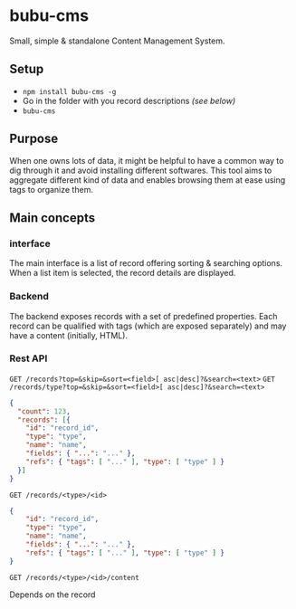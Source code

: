 # bubu-cms
Small, simple &amp; standalone Content Management System.

## Setup

* `npm install bubu-cms -g`
* Go in the folder with you record descriptions *(see below)*
* `bubu-cms`

## Purpose

When one owns lots of data, it might be helpful to have a common way to dig through it and avoid installing different softwares.
This tool aims to aggregate different kind of data and enables browsing them at ease using tags to organize them.

## Main concepts

### interface

The main interface is a list of record offering sorting & searching options. When a list item is selected, the record
details are displayed.

### Backend

The backend exposes records with a set of predefined properties. Each record can be
qualified with tags (which are exposed separately) and may have a content (initially, HTML).

### Rest API

`GET /records?top=&skip=&sort=<field>[ asc|desc]?&search=<text>`
`GET /records/type?top=&skip=&sort=<field>[ asc|desc]?&search=<text>`

```json
{
  "count": 123,
  "records": [{
    "id": "record_id",
    "type": "type",
    "name": "name",
    "fields": { "...": "..." },
    "refs": { "tags": [ "..." ], "type": [ "type" ] }
  }]
}
```

`GET /records/<type>/<id>`

```json
{
    "id": "record_id",
    "type": "type",
    "name": "name",
    "fields": { "...": "..." },
    "refs": { "tags": [ "..." ], "type": [ "type" ] }
}
```

`GET /records/<type>/<id>/content`

Depends on the record
